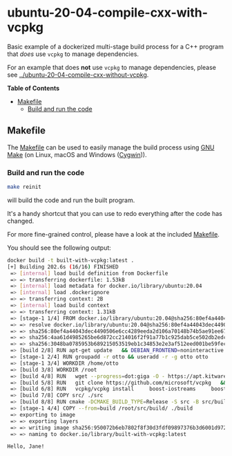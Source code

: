 # ubuntu-20-04-compile-cxx-with-vcpkg

Basic example of a dockerized multi-stage build process for a C++ program that *does* use `vcpkg` to manage dependencies.

For an example that does **not** use `vcpkg` to manage dependencies, please see [../ubuntu-20-04-compile-cxx-without-vcpkg](../ubuntu-20-04-compile-cxx-without-vcpkg).

**Table of Contents**

- [Makefile](#makefile)
  - [Build and run the code](#build-and-run-the-code)

## Makefile

The [Makefile](Makefile) can be used to easily manage the build process using [GNU Make](https://www.gnu.org/software/make/) (on Linux, macOS and Windows ([Cygwin](https://www.cygwin.com/))).

### Build and run the code

```sh
make reinit
```

will build the code and run the built program.

It's a handy shortcut that you can use to redo everything after the code has changed.

For more fine-grained control, please have a look at the included [Makefile](Makefile).

You should see the following output:

```sh
docker build -t built-with-vcpkg:latest .
[+] Building 202.6s (16/16) FINISHED                                                               docker:desktop-linux
 => [internal] load build definition from Dockerfile                                                               0.0s
 => => transferring dockerfile: 1.53kB                                                                             0.0s
 => [internal] load metadata for docker.io/library/ubuntu:20.04                                                    1.6s
 => [internal] load .dockerignore                                                                                  0.1s
 => => transferring context: 2B                                                                                    0.0s
 => [internal] load build context                                                                                  0.0s
 => => transferring context: 1.31kB                                                                                0.0s
 => [stage-1 1/4] FROM docker.io/library/ubuntu:20.04@sha256:80ef4a44043dec4490506e6cc4289eeda2d106a70148b74b5ae9  0.0s
 => => resolve docker.io/library/ubuntu:20.04@sha256:80ef4a44043dec4490506e6cc4289eeda2d106a70148b74b5ae91ee670e9  0.0s
 => => sha256:80ef4a44043dec4490506e6cc4289eeda2d106a70148b74b5ae91ee670e9c35d 1.13kB / 1.13kB                     0.0s
 => => sha256:4aa61d4985265be6d872cc214016f2f91a77b1c925dab5ce502db2edc4a7e5af 424B / 424B                         0.0s
 => => sha256:3048ba0785953b689215053519eb1c34853e2e3af512eed001be59fec1f32e42 2.31kB / 2.31kB                     0.0s
 => [build 2/8] RUN apt-get update   && DEBIAN_FRONTEND=noninteractive apt-get install -y --no-install-recommend  16.2s
 => [stage-1 2/4] RUN groupadd -r otto && useradd -r -g otto otto                                                  0.3s
 => [stage-1 3/4] WORKDIR /home/otto                                                                               0.0s
 => [build 3/8] WORKDIR /root                                                                                      0.0s
 => [build 4/8] RUN   wget --progress=dot:giga -O - https://apt.kitware.com/keys/kitware-archive-latest.asc 2>/d  26.4s
 => [build 5/8] RUN   git clone https://github.com/microsoft/vcpkg   && ./vcpkg/bootstrap-vcpkg.sh                65.2s
 => [build 6/8] RUN   vcpkg/vcpkg install     boost-iostreams     boost-program-options                           91.5s
 => [build 7/8] COPY src/ ./src                                                                                    0.0s
 => [build 8/8] RUN cmake -DCMAKE_BUILD_TYPE=Release -S src -B src/build   -DCMAKE_TOOLCHAIN_FILE=/root/vcpkg/scr  1.4s
 => [stage-1 4/4] COPY --from=build /root/src/build/ ./build                                                       0.0s
 => exporting to image                                                                                             0.0s
 => => exporting layers                                                                                            0.0s
 => => writing image sha256:950072b6eb7802f8f30d3fdf09897376b3d6001d972a2471c935cd21ca56eef3                       0.0s
 => => naming to docker.io/library/built-with-vcpkg:latest                                                         0.0s

Hello, Jane!
```
